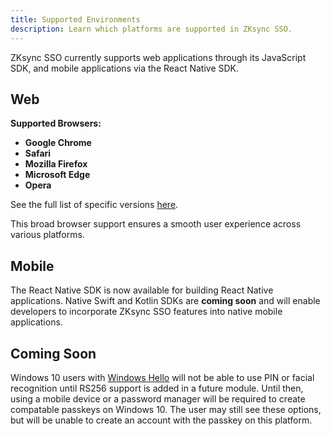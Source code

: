 ```yaml
---
title: Supported Environments
description: Learn which platforms are supported in ZKsync SSO.
---
```


ZKsync SSO currently supports web applications through its JavaScript SDK,
and mobile applications via the React Native SDK.

## Web

**Supported Browsers:**

- **Google Chrome**
- **Safari**
- **Mozilla Firefox**
- **Microsoft Edge**
- **Opera**

See the full list of specific versions [here](https://caniuse.com/webauthn).

This broad browser support ensures a smooth user experience across various platforms.

## Mobile

The React Native SDK is now available for building React Native applications.
Native Swift and Kotlin SDKs are **coming soon** and will enable developers to incorporate ZKsync SSO features into native mobile applications.

## Coming Soon

Windows 10 users with [Windows Hello](https://www.microsoft.com/en-us/windows/tips/windows-hello) will
not be able to use PIN or facial recognition until RS256 support is added in a future module.
Until then, using a mobile device or a password manager will be required to create compatable passkeys on Windows 10.
The user may still see these options, but will be unable to create an account with the passkey on this platform.
